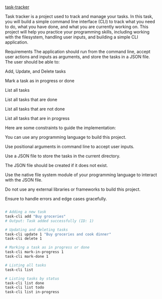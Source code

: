 [task-tracker](https://roadmap.sh/projects/task-tracker)

Task tracker is a project used to track and manage your tasks. In this task, you will build a simple command line interface (CLI) to track what you need to do, what you have done, and what you are currently working on. This project will help you practice your programming skills, including working with the filesystem, handling user inputs, and building a simple CLI application.

Requirements
The application should run from the command line, accept user actions and inputs as arguments, and store the tasks in a JSON file. The user should be able to:

Add, Update, and Delete tasks

Mark a task as in progress or done

List all tasks

List all tasks that are done

List all tasks that are not done

List all tasks that are in progress

Here are some constraints to guide the implementation:

You can use any programming language to build this project.

Use positional arguments in command line to accept user inputs.

Use a JSON file to store the tasks in the current directory.

The JSON file should be created if it does not exist.

Use the native file system module of your programming language to interact with the JSON file.

Do not use any external libraries or frameworks to build this project.

Ensure to handle errors and edge cases gracefully.

```bash

# Adding a new task
task-cli add "Buy groceries"
# Output: Task added successfully (ID: 1)

# Updating and deleting tasks
task-cli update 1 "Buy groceries and cook dinner"
task-cli delete 1

# Marking a task as in progress or done
task-cli mark-in-progress 1
task-cli mark-done 1

# Listing all tasks
task-cli list

# Listing tasks by status
task-cli list done
task-cli list todo
task-cli list in-progress

```

